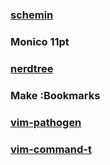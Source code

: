 ### [schemin](https://github.com/flazz/vim-colorschemes)

### Monico 11pt

### [nerdtree](https://github.com/scrooloose/nerdtree)

### Make :Bookmarks

### [vim-pathogen](https://github.com/tpope/vim-pathogen)

### [vim-command-t](https://github.com/wincent/Command-T)
